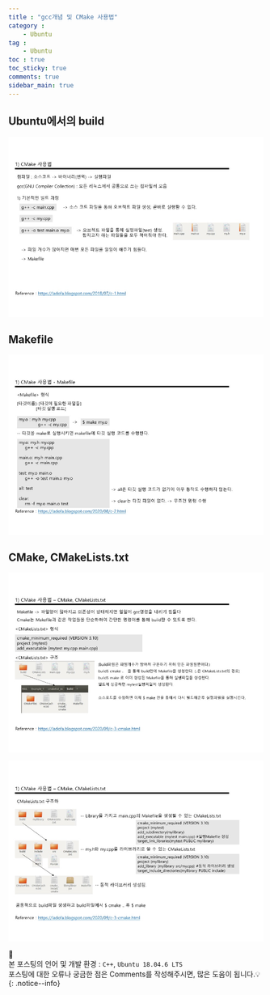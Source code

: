 ```yaml
---
title : "gcc개념 및 CMake 사용법"
category :
    - Ubuntu
tag :
    - Ubuntu
toc : true
toc_sticky: true
comments: true
sidebar_main: true
---
```


## Ubuntu에서의 build
<p align="center"><img src="/MyPDF/1229_2.jpg" width = "800" ></p>

## Makefile
<p align="center"><img src="/MyPDF/1229_3.jpg" width = "800" ></p>

## CMake, CMakeLists.txt
<p align="center"><img src="/MyPDF/1229_4.jpg" width = "800" ></p>
<p align="center"><img src="/MyPDF/1229_5.jpg" width = "800" ></p>

📣<br>
본 포스팅의 언어 및 개발 환경 : `C++`, `Ubuntu 18.04.6 LTS`  
포스팅에 대한 오류나 궁금한 점은 Comments를 작성해주시면, 많은 도움이 됩니다.💡
{: .notice--info}